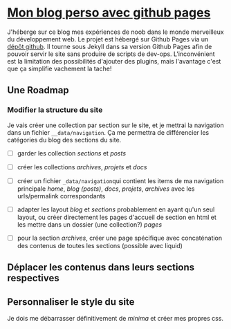 # [Mon blog perso avec github pages](https://dadatoa.github.io)

J'héberge sur ce blog mes expériences de noob dans le monde merveilleux du développement web. Le projet est hébergé sur Github Pages via un [dépôt github](https://github.com/dadatoa/dadatoa.github.io). Il tourne sous Jekyll dans sa version Github Pages afin de pouvoir servir le site sans produire de scripts de dev-ops. L'inconvénient est la limitation des possibilités d'ajouter des plugins, mais l'avantage c'est que ça simplifie vachement la tache!

## Une Roadmap

### Modifier la structure du site

Je vais créer une collection par section sur le site, et je mettrai la navigation dans un fichier `__data/navigation`. Ça me permettra de différencier les catégories du blog des sections du site.

- [ ] garder les collection *sections* et *posts*

- [ ] créer les collections *archives*, *projets* et *docs*

- [ ] créer un fichier `_data/navigation`qui contient les items de ma navigation principale *home*, *blog (posts)*, *docs*, *projets*, *archives* avec les urls/permalink correspondants

- [ ] adapter les layout *blog* et *sections* probablement en ayant qu'un seul layout, ou créer directement les pages d'accueil de section en html et les mettre dans un dossier (une collection?) *pages*

- [ ] pour la section *archives*, créer une page spécifique avec concaténation des contenus de toutes les sections (possible avec liquid)

## Déplacer les contenus dans leurs sections respectives

## Personnaliser le style du site

Je dois me débarrasser définitivement de *minima* et créer mes propres css.


















